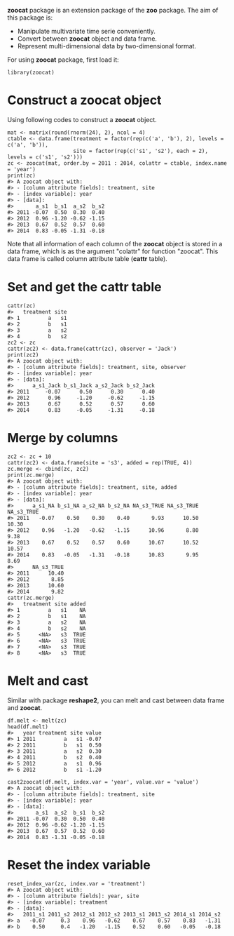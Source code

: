 **zoocat** package is an extension package of the **zoo** package. The
aim of this package is:

-   Manipulate multivariate time serie conveniently.
-   Convert between **zoocat** object and data frame.
-   Represent multi-dimensional data by two-dimensional format.

For using **zoocat** package, first load it:

    library(zoocat)

Construct a **zoocat** object
=============================

Using following codes to construct a **zoocat** object.

    mat <- matrix(round(rnorm(24), 2), ncol = 4)
    ctable <- data.frame(treatment = factor(rep(c('a', 'b'), 2), levels = c('a', 'b')), 
                         site = factor(rep(c('s1', 's2'), each = 2), levels = c('s1', 's2')))
    zc <- zoocat(mat, order.by = 2011 : 2014, colattr = ctable, index.name = 'year')
    print(zc)
    #> A zoocat object with:
    #> - [column attribute fields]: treatment, site
    #> - [index variable]: year
    #> - [data]:
    #>       a_s1  b_s1  a_s2  b_s2
    #> 2011 -0.07  0.50  0.30  0.40
    #> 2012  0.96 -1.20 -0.62 -1.15
    #> 2013  0.67  0.52  0.57  0.60
    #> 2014  0.83 -0.05 -1.31 -0.18

Note that all information of each column of the **zoocat** object is
stored in a data frame, which is as the argument "colattr" for function
"zoocat". This data frame is called column attribute table (**cattr**
table).

Set and get the **cattr** table
===============================

    cattr(zc)
    #>   treatment site
    #> 1         a   s1
    #> 2         b   s1
    #> 3         a   s2
    #> 4         b   s2
    zc2 <- zc
    cattr(zc2) <- data.frame(cattr(zc), observer = 'Jack')
    print(zc2)
    #> A zoocat object with:
    #> - [column attribute fields]: treatment, site, observer
    #> - [index variable]: year
    #> - [data]:
    #>      a_s1_Jack b_s1_Jack a_s2_Jack b_s2_Jack
    #> 2011     -0.07      0.50      0.30      0.40
    #> 2012      0.96     -1.20     -0.62     -1.15
    #> 2013      0.67      0.52      0.57      0.60
    #> 2014      0.83     -0.05     -1.31     -0.18

Merge by columns
================

    zc2 <- zc + 10
    cattr(zc2) <- data.frame(site = 's3', added = rep(TRUE, 4))
    zc.merge <- cbind(zc, zc2)
    print(zc.merge)
    #> A zoocat object with:
    #> - [column attribute fields]: treatment, site, added
    #> - [index variable]: year
    #> - [data]:
    #>      a_s1_NA b_s1_NA a_s2_NA b_s2_NA NA_s3_TRUE NA_s3_TRUE NA_s3_TRUE
    #> 2011   -0.07    0.50    0.30    0.40       9.93      10.50      10.30
    #> 2012    0.96   -1.20   -0.62   -1.15      10.96       8.80       9.38
    #> 2013    0.67    0.52    0.57    0.60      10.67      10.52      10.57
    #> 2014    0.83   -0.05   -1.31   -0.18      10.83       9.95       8.69
    #>      NA_s3_TRUE
    #> 2011      10.40
    #> 2012       8.85
    #> 2013      10.60
    #> 2014       9.82
    cattr(zc.merge)
    #>   treatment site added
    #> 1         a   s1    NA
    #> 2         b   s1    NA
    #> 3         a   s2    NA
    #> 4         b   s2    NA
    #> 5      <NA>   s3  TRUE
    #> 6      <NA>   s3  TRUE
    #> 7      <NA>   s3  TRUE
    #> 8      <NA>   s3  TRUE

Melt and cast
=============

Similar with package **reshape2**, you can melt and cast between data
frame and **zoocat**.

    df.melt <- melt(zc)
    head(df.melt)
    #>   year treatment site value
    #> 1 2011         a   s1 -0.07
    #> 2 2011         b   s1  0.50
    #> 3 2011         a   s2  0.30
    #> 4 2011         b   s2  0.40
    #> 5 2012         a   s1  0.96
    #> 6 2012         b   s1 -1.20

    cast2zoocat(df.melt, index.var = 'year', value.var = 'value')
    #> A zoocat object with:
    #> - [column attribute fields]: treatment, site
    #> - [index variable]: year
    #> - [data]:
    #>       a_s1  a_s2  b_s1  b_s2
    #> 2011 -0.07  0.30  0.50  0.40
    #> 2012  0.96 -0.62 -1.20 -1.15
    #> 2013  0.67  0.57  0.52  0.60
    #> 2014  0.83 -1.31 -0.05 -0.18

Reset the index variable
========================

    reset_index_var(zc, index.var = 'treatment')
    #> A zoocat object with:
    #> - [column attribute fields]: year, site
    #> - [index variable]: treatment
    #> - [data]:
    #>   2011_s1 2011_s2 2012_s1 2012_s2 2013_s1 2013_s2 2014_s1 2014_s2
    #> a   -0.07     0.3    0.96   -0.62    0.67    0.57    0.83   -1.31
    #> b    0.50     0.4   -1.20   -1.15    0.52    0.60   -0.05   -0.18
